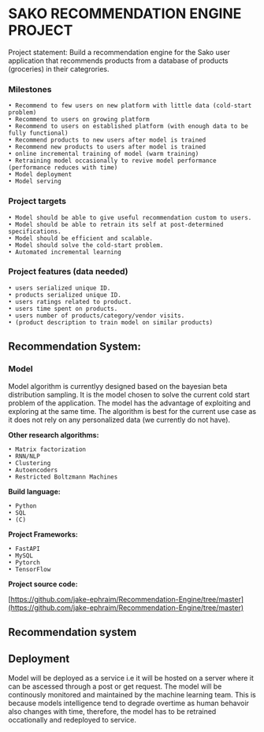 # SAKO RECOMMENDATION ENGINE PROJECT

Project statement: Build a recommendation engine for the Sako user application that recommends products from a database of products (groceries) in their categrories. 

### Milestones

    • Recommend to few users on new platform with little data (cold-start problem)
    • Recommend to users on growing platform
    • Recommend to users on established platform (with enough data to be fully functional)
    • Recommend products to new users after model is trained
    • Recommend new products to users after model is trained
    • online incremental training of model (warm training)
    • Retraining model occasionally to revive model performance (performance reduces with time)
    • Model deployment
    • Model serving

### Project targets

    • Model should be able to give useful recommendation custom to users.
    • Model should be able to retrain its self at post-determined specifications.
    • Model should be efficient and scalable.
    • Model should solve the cold-start problem.
    • Automated incremental learning

### Project features (data needed)

    • users serialized unique ID.
    • products serialized unique ID.
    • users ratings related to product.
    • users time spent on products.
    • users number of products/category/vendor visits.
    • (product description to train model on similar products)

## Recommendation System:

### Model
Model algorithm is currentlyy designed based on the bayesian beta distribution sampling. It is the model chosen to solve the current cold start problem of the application. The model has the advantage of exploiting and exploring at the same time. The algorithm is best for the current use case as it does not rely on any personalized data (we currently do not have).

__Other research algorithms:__

    • Matrix factorization
    • RNN/NLP
    • Clustering
    • Autoencoders
    • Restricted Boltzmann Machines

__Build language:__

    • Python
    • SQL
    • (C)

__Project Frameworks:__

    • FastAPI
    • MySQL
    • Pytorch
    • TensorFlow

__Project source code:__


[https://github.com/jake-ephraim/Recommendation-Engine/tree/master](https://github.com/jake-ephraim/Recommendation-Engine/tree/master)


## Recommendation system


## Deployment
Model will be deployed as a service i.e it will be hosted on a server where it can be ascessed through a post or get request. The model will be continously monitored and maintained by the machine learning team. This is because models intelligence tend to degrade overtime as human behavoir also changes with time, therefore, the model has to be retrained occationally and redeployed to service.


